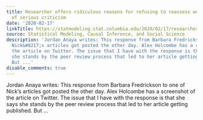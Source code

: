 ```yaml
---
title: Researcher offers ridiculous reasons for refusing to reassess work in light
  of serious criticism
date: '2020-02-17'
linkTitle: https://statmodeling.stat.columbia.edu/2020/02/17/researcher-offers-ridiculous-reasons-for-refusing-to-reassess-work-in-light-of-serious-criticism/
source: Statistical Modeling, Causal Inference, and Social Science
description: 'Jordan Anaya writes: This response from Barbara Fredrickson to one of
  Nick&#8217;s articles got posted the other day. Alex Holcombe has a screenshot of
  the article on Twitter. The issue that I have with the response is that she says
  she stands by the peer review process that led to her article getting published.
  But ...'
disable_comments: true
---
```

Jordan Anaya writes: This response from Barbara Fredrickson to one of Nick&#8217;s articles got posted the other day. Alex Holcombe has a screenshot of the article on Twitter. The issue that I have with the response is that she says she stands by the peer review process that led to her article getting published. But ...